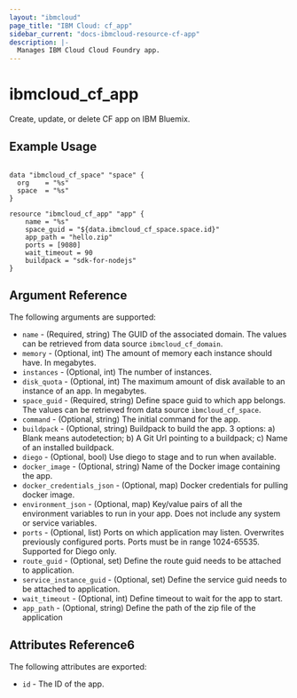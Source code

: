 ```yaml
---
layout: "ibmcloud"
page_title: "IBM Cloud: cf_app"
sidebar_current: "docs-ibmcloud-resource-cf-app"
description: |-
  Manages IBM Cloud Cloud Foundry app.
---
```


# ibmcloud\_cf_app

Create, update, or delete CF app on IBM Bluemix.

## Example Usage

```hcl
	
data "ibmcloud_cf_space" "space" {
  org    = "%s"
  space  = "%s"
}

resource "ibmcloud_cf_app" "app" {
	name = "%s"
	space_guid = "${data.ibmcloud_cf_space.space.id}"
	app_path = "hello.zip"
	ports = [9080]
	wait_timeout = 90
	buildpack = "sdk-for-nodejs"
}

```

## Argument Reference

The following arguments are supported:

* `name` - (Required, string) The GUID of the associated domain. The values can be retrieved from data source `ibmcloud_cf_domain`.
* `memory` - (Optional, int) The amount of memory each instance should have. In megabytes.
* `instances` - (Optional, int) The number of instances.
* `disk_quota` - (Optional, int) The maximum amount of disk available to an instance of an app. In megabytes.
* `space_guid` - (Required, string) Define space guid to which app belongs. The values can be retrieved from data source `ibmcloud_cf_space`.
* `command` - (Optional, string) The initial command for the app.
* `buildpack` - (Optional, string) Buildpack to build the app. 3 options: a) Blank means autodetection; b) A Git Url pointing to a buildpack; c) Name of an installed buildpack. 
* `diego` - (Optional, bool) Use diego to stage and to run when available.
* `docker_image` - (Optional, string) Name of the Docker image containing the app.
* `docker_credentials_json` - (Optional, map) Docker credentials for pulling docker image.
* `environment_json` - (Optional, map) Key/value pairs of all the environment variables to run in your app. Does not include any system or service variables.
* `ports` - (Optional, list) Ports on which application may listen. Overwrites previously configured ports. Ports must be in range 1024-65535. Supported for Diego only.			
* `route_guid` - (Optional, set) Define the route guid needs to be attached to application.
* `service_instance_guid` - (Optional, set) Define the service guid needs to be attached to application.
* `wait_timeout` - (Optional, int) Define timeout to wait for the app to start.
* `app_path` - (Optional, string) Define the path of the zip file of the application

## Attributes Reference6

The following attributes are exported:

* `id` - The ID of the app.

